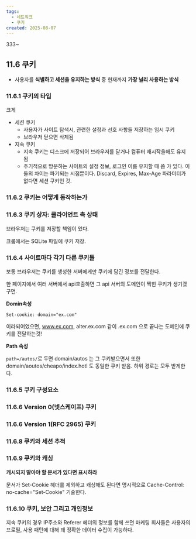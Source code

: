 ```yaml
---
tags:
  - 네트워크
  - 쿠키
created: 2025-08-07
---
```

333~
## 11.6 쿠키
- 사용자를 **식별하고 세션을 유지하는 방식** 중 현재까지 **가장 널리 사용하는 방식**

### 11.6.1 쿠키의 타입
크게
- 세션 쿠키
	- 사용자가 사이트 탐색시, 관련한 설정과 선호 사항들 저장하는 임시 쿠키
	- 브라우저 닫으면 삭제됨
- 지속 쿠키
	- 지속 쿠키는 디스크에 저장되어 브라우저를 닫거나 컴퓨터 재시작을해도 유지됨
	- 주기적으로 방문하는 사이트의 설정 정보, 로그인 이름 유지할 때 씀
가 있다. 이 둘의 차이는 파기되는 시점뿐이다. Discard, Expires, Max-Age 파라미터가 없다면 세션 쿠키인 것.
### 11.6.2 쿠키는 어떻게 동작하는가

### 11.6.3 쿠키 상자: 클라이언트 측 상태
브라우저는 쿠키를 저장할 책임이 있다.

크롬에서는 SQLite 파일에 쿠키 저장.
### 11.6.4 사이트마다 각기 다른 쿠키들

보통 브라우저는 쿠키를 생성한 서버에게만 쿠키에 담긴 정보를 전달한다.

한 페이지에서 여러 서버에서 api호출하면 그 api 서버의 도메인이 찍힌 쿠키가 생기겠구먼.

**Domin속성**

`Set-cookie: domain="ex.com"`

이라되어었으면, www.ex.com, alter.ex.com 같이 .ex.com 으로 끝나는 도메인에 쿠키를 전달하는것!

**Path 속성**

`path=/autos/`로 두면 domain/autos 는 그 쿠키받으면서 또한 domain/aoutos/cheapo/index.hotl 도 동일한 쿠키 받음. 하위 경로는 모두 받게한다.


### 11.6.5 쿠키 구성요소
### 11.6.6 Version 0(넷스케이프) 쿠키
### 11.6.6 Version 1(RFC 2965) 쿠키
### 11.6.8 쿠키와 세션 추적
### 11.6.9 쿠키와 캐싱

**캐시되지 말아야 할 문서가 있다면 표시하라**

문서가 Set-Cookie 헤더를 제외하고 캐싱해도 된다면 명시적으로 Cache-Control: no-cache="Set-Cookie" 기술한다.
### 11.6.10 쿠키, 보안 그리고 개인정보

지속 쿠키의 경우 IP주소와 Referer 헤더의 정보를 함께 쓰면 마케팅 회사들은 사용자의 프로필, 사용 패턴에 대해 꽤 정확한 데이터 수집이 가능하다.